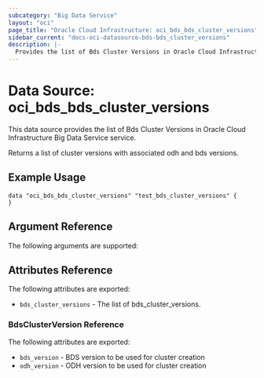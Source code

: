 ```yaml
---
subcategory: "Big Data Service"
layout: "oci"
page_title: "Oracle Cloud Infrastructure: oci_bds_bds_cluster_versions"
sidebar_current: "docs-oci-datasource-bds-bds_cluster_versions"
description: |-
  Provides the list of Bds Cluster Versions in Oracle Cloud Infrastructure Big Data Service service
---
```


# Data Source: oci_bds_bds_cluster_versions
This data source provides the list of Bds Cluster Versions in Oracle Cloud Infrastructure Big Data Service service.

Returns a list of cluster versions with associated odh and bds versions.


## Example Usage

```hcl
data "oci_bds_bds_cluster_versions" "test_bds_cluster_versions" {
}
```

## Argument Reference

The following arguments are supported:



## Attributes Reference

The following attributes are exported:

* `bds_cluster_versions` - The list of bds_cluster_versions.

### BdsClusterVersion Reference

The following attributes are exported:

* `bds_version` - BDS version to be used for cluster creation
* `odh_version` - ODH version to be used for cluster creation

